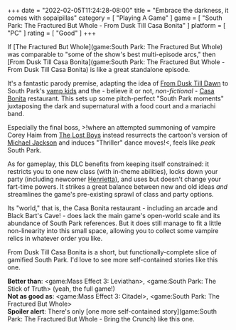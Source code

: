 +++
date = "2022-02-05T11:24:28-08:00"
title = "Embrace the darkness, it comes with sopaipillas"
category = [ "Playing A Game" ]
game = [ "South Park: The Fractured But Whole - From Dusk Till Casa Bonita" ]
platform = [ "PC" ]
rating = [ "Good" ]
+++

If [The Fractured But Whole](game:South Park: The Fractured But Whole) was comparable to "some of the show's best multi-episode arcs," then [From Dusk Till Casa Bonita](game:South Park: The Fractured But Whole - From Dusk Till Casa Bonita) is like a great standalone episode.

It's a fantastic parody premise, adapting the idea of <a href="https://www.imdb.com/title/tt0116367/">From Dusk Till Dawn</a> to South Park's <a href="https://southpark.fandom.com/wiki/South_Park_Vampire_Society">vamp kids</a> and the - believe it or not, <i>non-fictional</i> - <a href="https://southpark.fandom.com/wiki/Casa_Bonita_(Location)">Casa Bonita</a> restaurant.  This sets up some pitch-perfect "South Park moments" juxtaposing the dark and supernatural with a food court and a mariachi band.

Especially the final boss, >!where an attempted summoning of vampire Corey Haim from <a href="https://www.imdb.com/title/tt0093437/">The Lost Boys</a> instead resurrects the cartoon's version of <a href="https://southpark.fandom.com/wiki/Michael_Jackson">Michael Jackson</a> and induces "Thriller" dance moves!<, feels like <i>peak</i> South Park.

As for gameplay, this DLC benefits from keeping itself constrained: it restricts you to one new class (with in-theme abilities), locks down your party (including newcomer <a href="https://southpark.fandom.com/wiki/Henrietta_Biggle">Henrietta</a>), and uses but doesn't change your fart-time powers.  It strikes a great balance between new and old ideas <i>and</i> streamlines the game's pre-existing sprawl of class and party options.

Its "world," that is, the Casa Bonita restaurant - including an arcade and Black Bart's Cave! - does lack the main game's open-world scale and its abundance of South Park references.  But it does still manage to fit a little non-linearity into this small space, allowing you to collect some vampire relics in whatever order you like.

From Dusk Till Casa Bonita is a short, but functionally-complete slice of gamified South Park.  I'd love to see more self-contained stories like this one.

<b>Better than</b>: <game:Mass Effect 3: Leviathan>, <game:South Park: The Stick of Truth> (yeah, the full game!)  
<b>Not as good as</b>: <game:Mass Effect 3: Citadel>, <game:South Park: The Fractured But Whole>  
<b>Spoiler alert</b>: There's only [one more self-contained story](game:South Park: The Fractured But Whole - Bring the Crunch) like this one.
